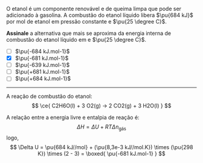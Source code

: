 O etanol é um componente renovável e de queima limpa que pode ser adicionado à gasolina. A combustão do etanol líquido libera $\pu{684 kJ}$ por mol de etanol em pressão constante e $\pu{25 \degree C}$.

**Assinale** a alternativa que mais se aproxima da energia interna de combustão do etanol líquido em  e $\pu{25 \degree C}$.

- [ ] $\pu{-684 kJ.mol-1}$
- [x] $\pu{-681 kJ.mol-1}$
- [ ] $\pu{-639 kJ.mol-1}$
- [ ] $\pu{+681 kJ.mol-1}$
- [ ] $\pu{+684 kJ.mol-1}$

---

A reação de combustão do etanol:
$$
    \ce{ C2H6O(l) + 3 O2(g) -> 2 CO2(g) + 3 H2O(l) }
$$

A relação entre a energia livre e entalpia de reação é:
$$
    \Delta H = \Delta U + RT \Delta n_\text{gás}
$$
logo,
$$
    \Delta U 
        = \pu{684 kJ//mol} + (\pu{8,3e-3 kJ//mol.K}) \times (\pu{298 K}) \times (2 - 3)
        = \boxed{ \pu{-681 kJ.mol-1} }
$$